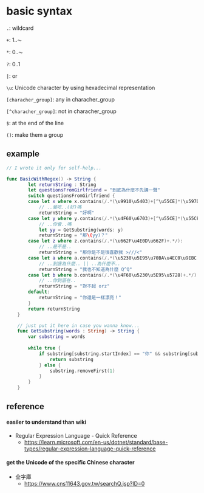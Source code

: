 # basic syntax

`.`: wildcard

`+`: 1..⏦

`*`: 0..⏦

`?`: 0..1

`|`: or

`\u`: Unicode character by using hexadecimal representation

`[characher_group]`: any in characher_group

`[^characher_group]`: not in characher_group

`$`: at the end of the line

`()`: make them a group

## example

```swift
// I wrote it only for self-help... 

func BasicWithRegex() -> String {
        let returnString : String
        let questionsFromGirlfriend = "到底為什麼不先講一聲"
        switch questionsFromGirlfriend {
        case let x where x.contains(/.*(\u9910\u5403)+[^\u55CE]*(\u597D)?(\u55CE)$/):
            // ..餐吃..(好)嗎
            returnString = "好啊"
        case let y where y.contains(/.*(\u4F60\u6703)+[^\u55CE]*(\u55CE)$/):
            // ..你會..嗎
            let yy = GetSubstring(words: y)
            returnString = "那\(yy)？"
        case let z where z.contains(/.*(\u662F\u4E0D\u662F)+.*/):
            // ..是不是..
            returnString = "那你是不是很喜歡我 >///<"
        case let a where a.contains(/.*(\u5230\u5E95\u70BA\u4EC0\u9EBC|\u70BA\u4EC0\u9EBC\u4E0D)+.*/):
            // ..到底為什麼.. || ..為什麼不..
            returnString = "我也不知道為什麼 Q^Q"
        case let b where b.contains(/.*(\u4F60\u5230\u5E95\u5728)+.*/):
            // ..你到底在..
            returnString = "對不起 orz"
        default:
            returnString = "你還是一樣漂亮！"
        }
        return returnString
    }

    // just put it here in case you wanna know...
    func GetSubstring(words : String) -> String {
        var substring = words
        
        while true {
            if substring[substring.startIndex] == "你" && substring[substring.index(after: substring.startIndex)] == "會" {
                return substring
            } else {
                substring.removeFirst(1)
            }
        }
    }
```

## reference

#### easiler to understand than wiki
* Regular Expression Language - Quick Reference
    * https://learn.microsoft.com/en-us/dotnet/standard/base-types/regular-expression-language-quick-reference

#### get the Unicode of the specific Chinese character
* 全字庫
    * https://www.cns11643.gov.tw/searchQ.jsp?ID=0